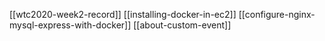 [[wtc2020-week2-record]]
[[installing-docker-in-ec2]]
[[configure-nginx-mysql-express-with-docker]]
[[about-custom-event]]
